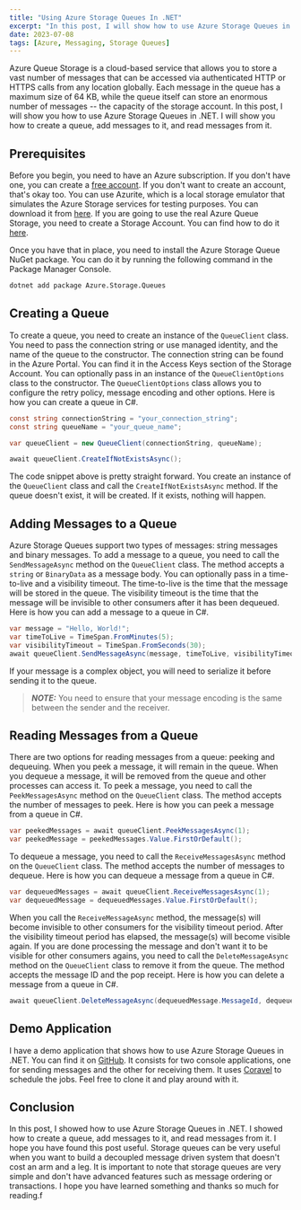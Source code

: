 ```yaml
---
title: "Using Azure Storage Queues In .NET"
excerpt: "In this post, I will show how to use Azure Storage Queues in .NET."
date: 2023-07-08
tags: [Azure, Messaging, Storage Queues]
---
```


Azure Queue Storage is a cloud-based service that allows you to store a vast number of messages that can be accessed via authenticated HTTP or HTTPS calls from any location globally. Each message in the queue has a maximum size of 64 KB, while the queue itself can store an enormous number of messages -- the capacity of the storage account. In this post, I will show you how to use Azure Storage Queues in .NET. I will show you how to create a queue, add messages to it, and read messages from it.

## Prerequisites

Before you begin, you need to have an Azure subscription. If you don't have one, you can create a [free account](https://azure.microsoft.com/en-us/free/). If you don't want to create an account, that's okay too. You can use Azurite, which is a local storage emulator that simulates the Azure Storage services for testing purposes. You can download it from [here](https://learn.microsoft.com/en-us/azure/storage/common/storage-use-azurite). If you are going to use the real Azure Queue Storage, you need to create a Storage Account. You can find how to do it [here](https://docs.microsoft.com/en-us/azure/storage/common/storage-account-create?tabs=azure-portal).

Once you have that in place, you need to install the Azure Storage Queue NuGet package. You can do it by running the following command in the Package Manager Console.

```bash
dotnet add package Azure.Storage.Queues
```

## Creating a Queue

To create a queue, you need to create an instance of the `QueueClient` class. You need to pass the connection string or use managed identity, and the name of the queue to the constructor. The connection string can be found in the Azure Portal. You can find it in the Access Keys section of the Storage Account. You can optionally pass in an instance of the `QueueClientOptions` class to the constructor. The `QueueClientOptions` class allows you to configure the retry policy, message encoding and other options. Here is how you can create a queue in C#.

```csharp
const string connectionString = "your_connection_string";
const string queueName = "your_queue_name";

var queueClient = new QueueClient(connectionString, queueName);

await queueClient.CreateIfNotExistsAsync();
```

The code snippet above is pretty straight forward. You create an instance of the `QueueClient` class and call the `CreateIfNotExistsAsync` method. If the queue doesn't exist, it will be created. If it exists, nothing will happen.

## Adding Messages to a Queue

Azure Storage Queues support two types of messages: string messages and binary messages. To add a message to a queue, you need to call the `SendMessageAsync` method on the `QueueClient` class. The method accepts a `string` or `BinaryData` as a message body. You can optionally pass in a time-to-live and a visibility timeout. The time-to-live is the time that the message will be stored in the queue. The visibility timeout is the time that the message will be invisible to other consumers after it has been dequeued. Here is how you can add a message to a queue in C#.

```csharp
var message = "Hello, World!";
var timeToLive = TimeSpan.FromMinutes(5);
var visibilityTimeout = TimeSpan.FromSeconds(30);
await queueClient.SendMessageAsync(message, timeToLive, visibilityTimeout);
```

If your message is a complex object, you will need to serialize it before sending it to the queue.

> **_NOTE:_** You need to ensure that your message encoding is the same between the sender and the receiver.

## Reading Messages from a Queue

There are two options for reading messages from a queue: peeking and dequeuing. When you peek a message, it will remain in the queue. When you dequeue a message, it will be removed from the queue and other processes can access it. To peek a message, you need to call the `PeekMessagesAsync` method on the `QueueClient` class. The method accepts the number of messages to peek. Here is how you can peek a message from a queue in C#.

```csharp
var peekedMessages = await queueClient.PeekMessagesAsync(1);
var peekedMessage = peekedMessages.Value.FirstOrDefault();
```

To dequeue a message, you need to call the `ReceiveMessagesAsync` method on the `QueueClient` class. The method accepts the number of messages to dequeue. Here is how you can dequeue a message from a queue in C#.

```csharp
var dequeuedMessages = await queueClient.ReceiveMessagesAsync(1);
var dequeuedMessage = dequeuedMessages.Value.FirstOrDefault();
```

When you call the `ReceiveMessageAsync` method, the message(s) will become invisible to other consumers for the visibility timeout period. After the visibility timeout period has elapsed, the message(s) will become visible again. If you are done processing the message and don't want it to be visible for other consumers agains, you need to call the `DeleteMessageAsync` method on the `QueueClient` class to remove it from the queue. The method accepts the message ID and the pop receipt. Here is how you can delete a message from a queue in C#.

```csharp
await queueClient.DeleteMessageAsync(dequeuedMessage.MessageId, dequeuedMessage.PopReceipt);
```

## Demo Application

I have a demo application that shows how to use Azure Storage Queues in .NET. You can find it on [GitHub](https://github.com/vince-nyanga/storage-queue-sample). It consists for two console applications, one for sending messages and the other for receiving them. It uses [Coravel](https://docs.coravel.net/) to schedule the jobs. Feel free to clone it and play around with it.

## Conclusion

In this post, I showed how to use Azure Storage Queues in .NET. I showed how to create a queue, add messages to it, and read messages from it. I hope you have found this post useful. Storage queues can be very useful when you want to build a decoupled message driven system that doesn't cost an arm and a leg. It is important to note that storage queues are very simple and don't have advanced features such as message ordering or transactions. I hope you have learned something and thanks so much for reading.f

